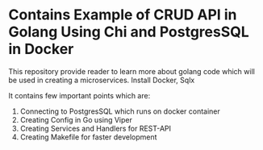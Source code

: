 
# Contains Example of CRUD API in Golang Using Chi and PostgresSQL  in Docker

This repository provide reader to learn more about golang code which will be used in creating a microservices.
Install Docker, Sqlx 

It contains few important points which are:  
1. Connecting to PostgresSQL which runs on docker container
2. Creating Config in Go using Viper
3. Creating Services and Handlers for REST-API
4. Creating Makefile for faster development


